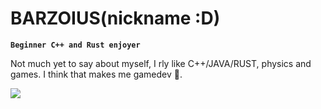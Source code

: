 # BARZOIUS(nickname :D) 

**`Beginner C++ and Rust enjoyer`**

Not much yet to say about myself, I rly like C++/JAVA/RUST, physics and games. I think that makes me gamedev :thinking:. 

   <p align="left">
      <a href="https://www.linkedin.com/in/moisel-rares-936258268/">
       <img src="https://img.shields.io/badge/linkedin-%230077B5.svg?&style=for-the-badge&logo=linkedin&logoColor=white" /> </a>
   </p>
